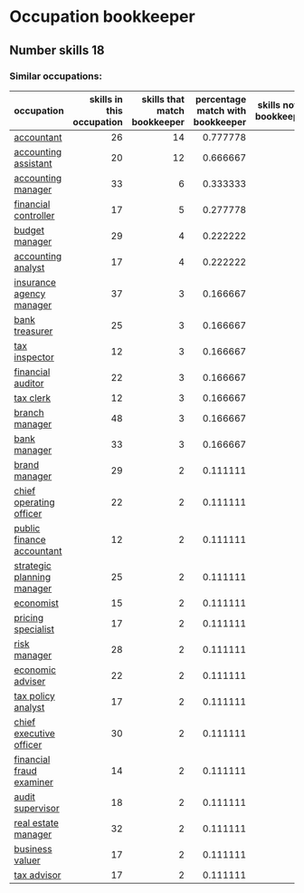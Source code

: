 # Occupation bookkeeper
## Number skills 18
### Similar occupations:
| occupation                                                  |   skills in this occupation |   skills that match bookkeeper |   percentage match with bookkeeper |   skills not in bookkeeper |
|:------------------------------------------------------------|----------------------------:|-------------------------------:|-----------------------------------:|---------------------------:|
| [accountant](accountant.md)                                 |                          26 |                             14 |                           0.777778 |                         12 |
| [accounting assistant](accounting_assistant.md)             |                          20 |                             12 |                           0.666667 |                          8 |
| [accounting manager](accounting_manager.md)                 |                          33 |                              6 |                           0.333333 |                         27 |
| [financial controller](financial_controller.md)             |                          17 |                              5 |                           0.277778 |                         12 |
| [budget manager](budget_manager.md)                         |                          29 |                              4 |                           0.222222 |                         25 |
| [accounting analyst](accounting_analyst.md)                 |                          17 |                              4 |                           0.222222 |                         13 |
| [insurance agency manager](insurance_agency_manager.md)     |                          37 |                              3 |                           0.166667 |                         34 |
| [bank treasurer](bank_treasurer.md)                         |                          25 |                              3 |                           0.166667 |                         22 |
| [tax inspector](tax_inspector.md)                           |                          12 |                              3 |                           0.166667 |                          9 |
| [financial auditor](financial_auditor.md)                   |                          22 |                              3 |                           0.166667 |                         19 |
| [tax clerk](tax_clerk.md)                                   |                          12 |                              3 |                           0.166667 |                          9 |
| [branch manager](branch_manager.md)                         |                          48 |                              3 |                           0.166667 |                         45 |
| [bank manager](bank_manager.md)                             |                          33 |                              3 |                           0.166667 |                         30 |
| [brand manager](brand_manager.md)                           |                          29 |                              2 |                           0.111111 |                         27 |
| [chief operating officer](chief_operating_officer.md)       |                          22 |                              2 |                           0.111111 |                         20 |
| [public finance accountant](public_finance_accountant.md)   |                          12 |                              2 |                           0.111111 |                         10 |
| [strategic planning manager](strategic_planning_manager.md) |                          25 |                              2 |                           0.111111 |                         23 |
| [economist](economist.md)                                   |                          15 |                              2 |                           0.111111 |                         13 |
| [pricing specialist](pricing_specialist.md)                 |                          17 |                              2 |                           0.111111 |                         15 |
| [risk manager](risk_manager.md)                             |                          28 |                              2 |                           0.111111 |                         26 |
| [economic adviser](economic_adviser.md)                     |                          22 |                              2 |                           0.111111 |                         20 |
| [tax policy analyst](tax_policy_analyst.md)                 |                          17 |                              2 |                           0.111111 |                         15 |
| [chief executive officer](chief_executive_officer.md)       |                          30 |                              2 |                           0.111111 |                         28 |
| [financial fraud examiner](financial_fraud_examiner.md)     |                          14 |                              2 |                           0.111111 |                         12 |
| [audit supervisor](audit_supervisor.md)                     |                          18 |                              2 |                           0.111111 |                         16 |
| [real estate manager](real_estate_manager.md)               |                          32 |                              2 |                           0.111111 |                         30 |
| [business valuer](business_valuer.md)                       |                          17 |                              2 |                           0.111111 |                         15 |
| [tax advisor](tax_advisor.md)                               |                          17 |                              2 |                           0.111111 |                         15 |
